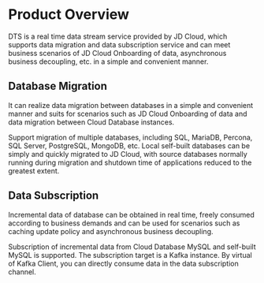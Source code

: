 # Product Overview

DTS is a real time data stream service provided by JD Cloud, which supports data migration and data subscription service and can meet business scenarios of JD Cloud Onboarding of data, asynchronous business decoupling, etc. in a simple and convenient manner.

## Database Migration

It can realize data migration between databases in a simple and convenient manner and suits for scenarios such as JD Cloud Onboarding of data and data migration between Cloud Database instances.

Support migration of multiple databases, including SQL, MariaDB, Percona, SQL Server, PostgreSQL, MongoDB, etc. Local self-built databases can be simply and quickly migrated to JD Cloud, with source databases normally running during migration and shutdown time of applications reduced to the greatest extent.

## Data Subscription

Incremental data of database can be obtained in real time, freely consumed according to business demands and can be used for scenarios such as caching update policy and asynchronous business decoupling.

Subscription of incremental data from Cloud Database MySQL and self-built MySQL is supported. The subscription target is a Kafka instance. By virtual of Kafka Client, you can directly consume data in the data subscription channel.
